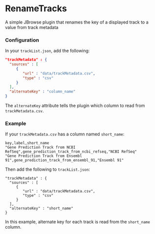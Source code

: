 # RenameTracks

A simple JBrowse plugin that renames the key of a displayed track to a value from track metadata

### Configuration

In your `trackList.json`, add the following:
```json
"trackMetadata" : {
  "sources" : [
     {
        "url" : "data/trackMetadata.csv",
        "type" : "csv"
     }
  ],
  "alternateKey" : "column_name"
}
```

The `alternateKey` attribute tells the plugin which column to read from `trackMetadata.csv`.

### Example

If your `trackMetadata.csv` has a column named `short_name`:
```
key,label,short_name
"Gene Prediction Track from NCBI RefSeq",gene_prediction_track_from_ncbi_refseq,"NCBI RefSeq"
"Gene Prediction Track from Ensembl 91",gene_prediction_track_from_ensembl_91,"Ensembl 91"
```

Then add the following to `trackList.json`:
```
"trackMetadata" : {
  "sources" : [
     {
        "url" : "data/trackMetadata.csv",
        "type" : "csv"
     }
  ],
  "alternateKey" : "short_name"
}
```

In this example, alternate key for each track is read from the `short_name` column.


